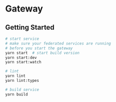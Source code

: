 # Gateway

## Getting Started

```bash
# start service
# make sure your federated services are running
# before you start the gateway
yarn start  # start build version
yarn start:dev
yarn start:watch

# lint
yarn lint
yarn lint:types

# build service
yarn build
```
